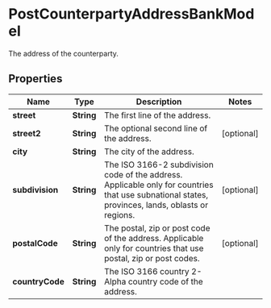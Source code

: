 

# PostCounterpartyAddressBankModel

The address of the counterparty.

## Properties

| Name | Type | Description | Notes |
|------------ | ------------- | ------------- | -------------|
|**street** | **String** | The first line of the address. |  |
|**street2** | **String** | The optional second line of the address. |  [optional] |
|**city** | **String** | The city of the address. |  |
|**subdivision** | **String** | The ISO 3166-2 subdivision code of the address. Applicable only for countries that use subnational states, provinces, lands, oblasts or regions. |  [optional] |
|**postalCode** | **String** | The postal, zip or post code of the address. Applicable only for countries that use postal, zip or post codes. |  [optional] |
|**countryCode** | **String** | The ISO 3166 country 2-Alpha country code of the address. |  |



